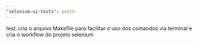 ```yaml
---
"selenium-ui-tests": patch
---
```


test: cria o arquivo Makefile para facilitar o uso dos comandos via terminal e cria o workflow do projeto selenium
